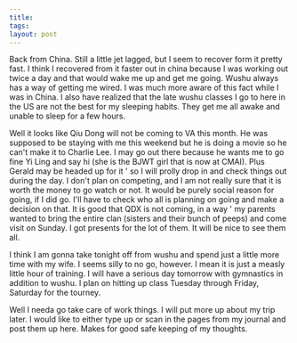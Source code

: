 ```yaml
---
title: 
tags: 
layout: post
---
```

Back from China.  Still a little jet lagged, but I seem to recover form it pretty fast.  I think I recovered from it faster out in china because I was working out twice a day and that would wake me up and get me going.  Wushu always has a way of getting me wired.  I was much more aware of this fact while I was in China.  I also have realized that the late wushu classes I go to here in the US are not the best for my sleeping habits.  They get me all awake and unable to sleep for a few hours.  



Well it looks like Qiu Dong will not be coming to VA this month.  He was supposed to be staying with me this weekend but he is doing a movie so he can't make it to Charlie Lee.  I may go out there because he wants me to go fine Yi Ling and say hi (she is the BJWT girl that is now at CMAI).  Plus Gerald may be headed up for it ' so I will prolly drop in and check things out during the day.  I don't plan on competing, and I am not really sure that it is worth the money to go watch or not.  It would be purely social reason for going, if I did go.  I'll have to check who all is planning on going and make a decision on that. It is good that QDX is not coming, in a way ' my parents wanted to bring the entire clan (sisters and their bunch of peeps) and come visit on Sunday.  I got presents for the lot of them.  It will be nice to see them all.



I think I am gonna take tonight off from wushu and spend just a little more time with my wife.  I seems silly to no go, however.  I mean it is just a measly little hour of training.  I will have a serious day tomorrow with gymnastics in addition to wushu.   I plan on hitting up class Tuesday through Friday, Saturday for the tourney.    



Well I needa go take care of work things.  I will put more up about my trip later.  I would like to either type up or scan in the pages from my journal and post them up here.  Makes for good safe keeping of my thoughts.  
